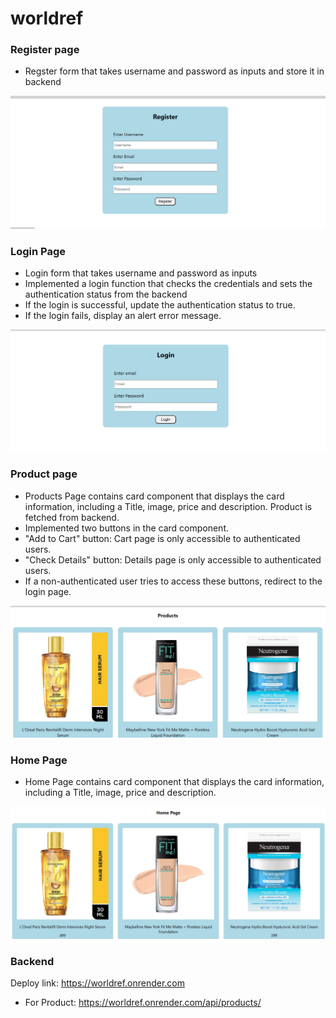 # worldref

### Register page
- Regster form that takes username and password as inputs and store it in backend
<img src='./worldref/public/register.png'/>

### Login Page
- Login form that takes username and password as inputs
- Implemented a login function that checks the credentials and sets the authentication status from the backend
- If the login is successful, update the authentication status to true.
- If the login fails, display an alert error message.
<img src='./worldref/public/login.png'/>

### Product page
- Products Page contains card component that displays the card information, including a Title, image, price and description. Product is fetched from backend.
- Implemented two buttons in the card component.
- "Add to Cart" button: Cart page is only accessible to authenticated users. 
- "Check Details" button: Details page is only accessible to authenticated users. 
- If a non-authenticated user tries to access these buttons, redirect to the login page.
<img src='./worldref/public/product.png'/>

### Home Page
- Home Page contains card component that displays the card information, including a Title, image, price and description.
<img src='./worldref/public/home.png'/>

### Backend
Deploy link: https://worldref.onrender.com
- For Product: https://worldref.onrender.com/api/products/
